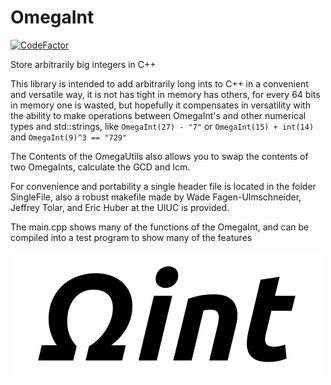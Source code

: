 # OmegaInt

[![CodeFactor](https://www.codefactor.io/repository/github/matiasagelvis/omegaint/badge)](https://www.codefactor.io/repository/github/matiasagelvis/omegaint)

Store arbitrarily big integers in C++

This library is intended to add arbitrarily long ints to C++ in a convenient and  versatile way, it is not has tight in memory has others, for every 64 bits in memory one is wasted, but hopefully it compensates in versatility with the ability to make operations between OmegaInt's and other numerical types and std::strings, like 
`OmegaInt(27) - "7"` or 
`OmegaInt(15) + int(14)` and
`OmegaInt(9)^3 == "729"`

The Contents of the OmegaUtils also allows you to swap the contents of two OmegaInts, calculate the GCD and lcm.

For convenience and portability a single header file is located in the folder SingleFile, also a robust makefile made by Wade Fagen-Ulmschneider, Jeffrey Tolar, and Eric Huber at the UIUC is provided.

The main.cpp shows many of the functions of the OmegaInt, and can be compiled into a test program to show many of the features

![logo](logo.png)
